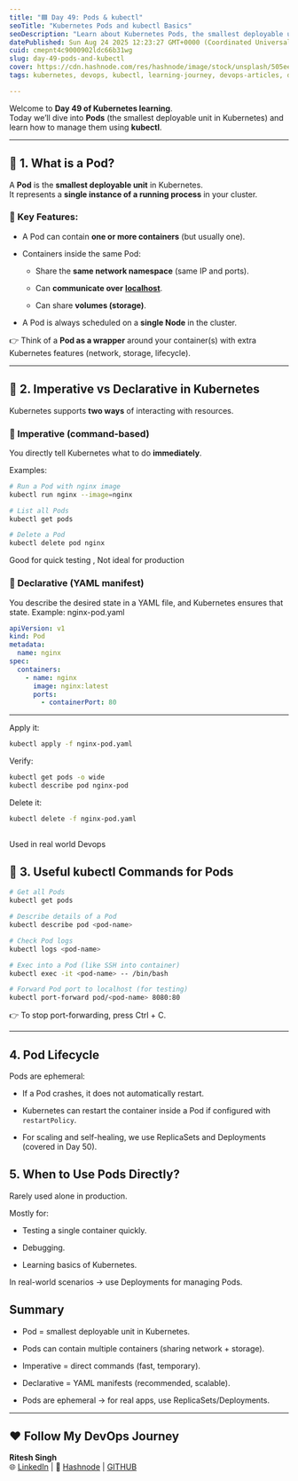 ```yaml
---
title: "🟦 Day 49: Pods & kubectl"
seoTitle: "Kubernetes Pods and kubectl Basics"
seoDescription: "Learn about Kubernetes Pods, the smallest deployable unit, and manage them using kubectl through imperative and declarative methods"
datePublished: Sun Aug 24 2025 12:23:27 GMT+0000 (Coordinated Universal Time)
cuid: cmepnt4c9000902ldc66b31wg
slug: day-49-pods-and-kubectl
cover: https://cdn.hashnode.com/res/hashnode/image/stock/unsplash/505eectW54k/upload/88494b1bf6a38d10d70f2e96d65575e9.jpeg
tags: kubernetes, devops, kubectl, learning-journey, devops-articles, devops-journey, 100daysofdevops, pods, devopscommunity

---
```


Welcome to **Day 49 of Kubernetes learning**.  
Today we’ll dive into **Pods** (the smallest deployable unit in Kubernetes) and learn how to manage them using **kubectl**.

---

## 📌 1. What is a Pod?

A **Pod** is the **smallest deployable unit** in Kubernetes.  
It represents a **single instance of a running process** in your cluster.

### 🔹 Key Features:

* A Pod can contain **one or more containers** (but usually one).
    
* Containers inside the same Pod:
    
    * Share the **same network namespace** (same IP and ports).
        
    * Can **communicate over** [**localhost**](http://localhost).
        
    * Can share **volumes (storage)**.
        
* A Pod is always scheduled on a **single Node** in the cluster.
    

👉 Think of a **Pod as a wrapper** around your container(s) with extra Kubernetes features (network, storage, lifecycle).

---

## 📌 2. Imperative vs Declarative in Kubernetes

Kubernetes supports **two ways** of interacting with resources.

### 🔹 Imperative (command-based)

You directly tell Kubernetes what to do **immediately**.

Examples:

```bash
# Run a Pod with nginx image
kubectl run nginx --image=nginx

# List all Pods
kubectl get pods

# Delete a Pod
kubectl delete pod nginx
```

Good for quick testing , Not ideal for production

### 🔹 Declarative (YAML manifest)

You describe the desired state in a YAML file, and Kubernetes ensures that state. Example: nginx-pod.yaml

```yaml
apiVersion: v1
kind: Pod
metadata:
  name: nginx
spec:
  containers:
    - name: nginx
      image: nginx:latest
      ports:
        - containerPort: 80
```

---

Apply it:

```bash
kubectl apply -f nginx-pod.yaml
```

Verify:

```bash
kubectl get pods -o wide
kubectl describe pod nginx-pod
```

Delete it:

```bash
kubectl delete -f nginx-pod.yaml
 
```

Used in real world Devops

## 📌 3. Useful kubectl Commands for Pods

```bash
# Get all Pods
kubectl get pods

# Describe details of a Pod
kubectl describe pod <pod-name>

# Check Pod logs
kubectl logs <pod-name>

# Exec into a Pod (like SSH into container)
kubectl exec -it <pod-name> -- /bin/bash

# Forward Pod port to localhost (for testing)
kubectl port-forward pod/<pod-name> 8080:80
```

👉 To stop port-forwarding, press Ctrl + C.

---

## 4\. Pod Lifecycle

Pods are ephemeral:

* If a Pod crashes, it does not automatically restart.
    
* Kubernetes can restart the container inside a Pod if configured with `restartPolicy`.
    
* For scaling and self-healing, we use ReplicaSets and Deployments (covered in Day 50).
    

## 5\. When to Use Pods Directly?

Rarely used alone in production.

Mostly for:

* Testing a single container quickly.
    
* Debugging.
    
* Learning basics of Kubernetes.
    

In real-world scenarios → use Deployments for managing Pods.

## Summary

* Pod = smallest deployable unit in Kubernetes.
    
* Pods can contain multiple containers (sharing network + storage).
    
* Imperative = direct commands (fast, temporary).
    
* Declarative = YAML manifests (recommended, scalable).
    
* Pods are ephemeral → for real apps, use ReplicaSets/Deployments.
    

---

## ❤️ Follow My DevOps Journey

**Ritesh Singh**  
🌐 [LinkedIn](https://www.linkedin.com/in/ritesh-singh-092b84340/) | 📝 [Hashnode](https://ritesh-devops.hashnode.dev/) | [GITHUB](https://github.com/ritesh355/Devops-journal)